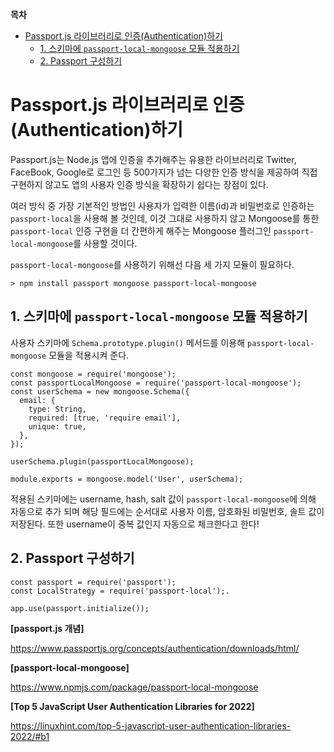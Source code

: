 **목차**
- [Passport.js 라이브러리로 인증(Authentication)하기](#passportjs-라이브러리로-인증authentication하기)
  - [1. 스키마에 `passport-local-mongoose` 모듈 적용하기](#1-스키마에-passport-local-mongoose-모듈-적용하기)
  - [2. Passport 구성하기](#2-passport-구성하기)

# Passport.js 라이브러리로 인증(Authentication)하기

Passport.js는 Node.js 앱에 인증을 추가해주는 유용한 라이브러리로 Twitter, FaceBook, Google로 로그인 등 500가지가 넘는 다양한 인증 방식을 제공하여 직접 구현하지 않고도 앱의 사용자 인증 방식을 확장하기 쉽다는 장점이 있다.

여러 방식 중 가장 기본적인 방법인 사용자가 입력한 이름(id)과 비밀번호로 인증하는 `passport-local`을 사용해 볼 것인데, 이것 그대로 사용하지 않고 Mongoose를 통한 `passport-local` 인증 구현을 더 간편하게 해주는 Mongoose 플러그인 `passport-local-mongoose`를 사용할 것이다.

`passport-local-mongoose`를 사용하기 위해선 다음 세 가지 모듈이 필요하다.

```
> npm install passport mongoose passport-local-mongoose
```

## 1. 스키마에 `passport-local-mongoose` 모듈 적용하기

사용자 스키마에 `Schema.prototype.plugin()` 메서드를 이용해 `passport-local-mongoose` 모듈을 적용시켜 준다.

```
const mongoose = require('mongoose');
const passportLocalMongoose = require('passport-local-mongoose');
const userSchema = new mongoose.Schema({
  email: {
    type: String,
    required: [true, 'require email'],
    unique: true,        
  },
});

userSchema.plugin(passportLocalMongoose);

module.exports = mongoose.model('User', userSchema);
```
적용된 스키마에는 username, hash, salt 값이 `passport-local-mongoose`에 의해 자동으로 추가 되며 해당 필드에는 순서대로 사용자 이름, 암호화된 비밀번호, 솔트 값이 저장된다.
또한 username이 중복 값인지 자동으로 체크한다고 한다!


## 2. Passport 구성하기

```
const passport = require('passport');
const LocalStrategy = require('passport-local');.

app.use(passport.initialize());
```

**[passport.js 개념]**

https://www.passportjs.org/concepts/authentication/downloads/html/

**[passport-local-mongoose]**

https://www.npmjs.com/package/passport-local-mongoose

**[Top 5 JavaScript User Authentication Libraries for 2022]**

https://linuxhint.com/top-5-javascript-user-authentication-libraries-2022/#b1